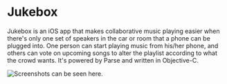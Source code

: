 Jukebox
=======

Jukebox is an iOS app that makes collaborative music playing easier when there's only one set of speakers in the car or room that a phone can be plugged into. One person can start playing music from his/her phone, and others can vote on upcoming songs to alter the playlist according to what the crowd wants. It's powered by Parse and written in Objective-C.

![Screenshots can be seen here](http://imgur.com/a/u8YOv).
